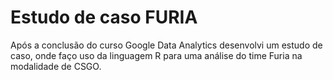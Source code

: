 # Estudo de caso FURIA

Após a conclusão do curso Google Data Analytics desenvolvi um estudo de caso, onde faço uso da linguagem R para uma análise do time Furia na modalidade de CSGO.
